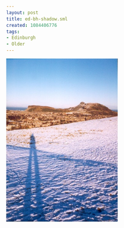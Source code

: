 ```yaml
---
layout: post
title: ed-bh-shadow.sml
created: 1084406776
tags:
- Edinburgh
- Older
---
```


<img src="/image/images/ed-bh-shadow.sml-654.jpg"/>

